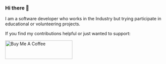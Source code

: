 ### Hi there 👋

I am a software developer who works in the Industry but trying participate in educational or volunteering projects.

If you find my contributions helpful or just wanted to support:

<a href="https://www.buymeacoffee.com/dkurt" target="_blank"><img src="https://cdn.buymeacoffee.com/buttons/v2/default-yellow.png" alt="Buy Me A Coffee" style="height: 60px !important;width: 217px !important;" ></a>
